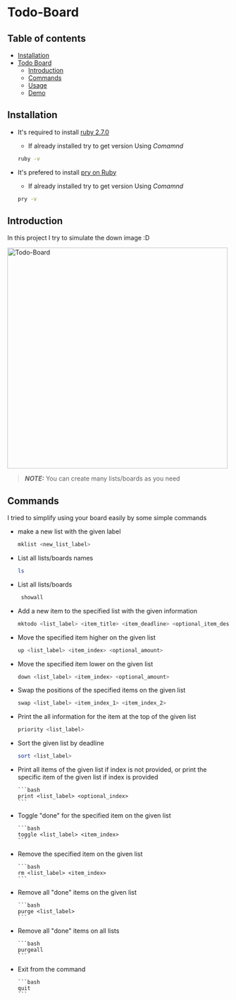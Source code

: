 # Todo-Board

## Table of contents
* [Installation](#installation)
* [Todo Board](#todo-board)
    * [Introduction](#introduction)
    * [Commands](#commands)
    * [Usage](#usage)
    * [Demo](#demo)
    
## Installation
- It's required to install [ruby 2.7.0](https://www.ruby-lang.org/en/documentation/installation/)

    - If already installed try to get version Using *Comamnd* 
    ```bash 
    ruby -v
    ```
- It's prefered to install [pry on Ruby](https://www.sitepoint.com/pry-a-simple-start/#:~:text=To%20start%20pry%2C%20simply%20type,the%20Rails%20console%20with%20Pry.)
    - If already installed try to get version Using *Comamnd* 
    ```bash 
    pry -v
    ```
    
## Introduction
In this project I try to simulate the down image :D

<img alt="Todo-Board" src="https://miro.medium.com/max/568/1*xfUyRnZltS45gsXkVy526w.jpeg" width="500">

> **_NOTE:_** You can create many lists/boards as you need

## Commands

I tried to simplify using your board easily by some simple commands

- make a new list with the given label

    ```bash
    mklist <new_list_label>
    ```
    
- List all lists/boards names

    ```bash
    ls
    ```
    
- List all lists/boards

    ```bash
     showall
     ```
     
- Add a new item to the specified list with the given information

    ```bash
    mktodo <list_label> <item_title> <item_deadline> <optional_item_description>
    ```
    
- Move the specified item higher on the given list

    ```bash
    up <list_label> <item_index> <optional_amount>
    ```
    
- Move the specified item lower on the given list

    ```bash
    down <list_label> <item_index> <optional_amount>
    ```
    
- Swap the positions of the specified items on the given list

    ```bash
    swap <list_label> <item_index_1> <item_index_2>
    ```

- Print the all information for the item at the top of the given list

    ```bash
    priority <list_label>
    ```
    
- Sort the given list by deadline

    ```bash
    sort <list_label>
    ```

- Print all items of the given list if index is not provided, or print the specific item of the given list if index is provided

      ```bash
      print <list_label> <optional_index>
      ```
      
- Toggle "done" for the specified item on the given list

      ```bash
      toggle <list_label> <item_index>
      ```
      
- Remove the specified item on the given list

      ```bash
      rm <list_label> <item_index>
      ```
      
- Remove all "done" items on the given list

      ```bash
      purge <list_label>
      ```
      
- Remove all "done" items on all lists

      ```bash
      purgeall
      ```
      
- Exit from the command

      ```bash
      quit
      ```
